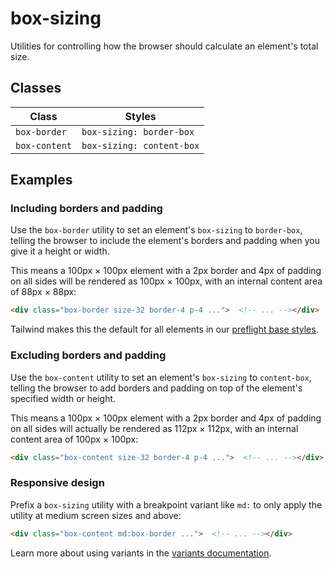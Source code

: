 # box-sizing

Utilities for controlling how the browser should calculate an element's total size.

## Classes

| Class        | Styles                      |
|--------------|-----------------------------|
| `box-border` | `box-sizing: border-box`    |
| `box-content`| `box-sizing: content-box`   |

## Examples

### Including borders and padding

Use the `box-border` utility to set an element's `box-sizing` to `border-box`, telling the browser to include the element's borders and padding when you give it a height or width.

This means a 100px × 100px element with a 2px border and 4px of padding on all sides will be rendered as 100px × 100px, with an internal content area of 88px × 88px:

```html
<div class="box-border size-32 border-4 p-4 ...">  <!-- ... --></div>
```

Tailwind makes this the default for all elements in our [preflight base styles](https://tailwindcss.com/docs/preflight).

### Excluding borders and padding

Use the `box-content` utility to set an element's `box-sizing` to `content-box`, telling the browser to add borders and padding on top of the element's specified width or height.

This means a 100px × 100px element with a 2px border and 4px of padding on all sides will actually be rendered as 112px × 112px, with an internal content area of 100px × 100px:

```html
<div class="box-content size-32 border-4 p-4 ...">  <!-- ... --></div>
```

### Responsive design

Prefix a `box-sizing` utility with a breakpoint variant like `md:` to only apply the utility at medium screen sizes and above:

```html
<div class="box-content md:box-border ...">  <!-- ... --></div>
```

Learn more about using variants in the [variants documentation](https://tailwindcss.com/docs/hover-focus-and-other-states).
